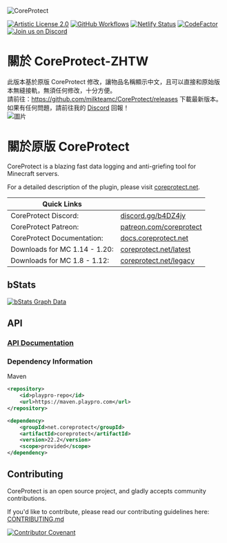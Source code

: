 ![CoreProtect](https://userfolio.com/uploads/coreprotect-banner-v19.png)

[![Artistic License 2.0](https://img.shields.io/github/license/PlayPro/CoreProtect?&logo=github)](LICENSE)
[![GitHub Workflows](https://github.com/PlayPro/CoreProtect/actions/workflows/build.yml/badge.svg)](https://github.com/PlayPro/CoreProtect/actions)
[![Netlify Status](https://img.shields.io/netlify/c1d26a0f-65c5-4e4b-95d7-e08af671ab67)](https://app.netlify.com/sites/coreprotect/deploys)
[![CodeFactor](https://www.codefactor.io/repository/github/PlayPro/coreprotect/badge)](https://www.codefactor.io/repository/github/playpro/coreprotect)
[![Join us on Discord](https://img.shields.io/discord/348680641560313868.svg?label=&logo=discord&logoColor=ffffff&color=7389D8&labelColor=6A7EC2)](https://discord.gg/b4DZ4jy)

關於 CoreProtect-ZHTW
===========
此版本基於原版 CoreProtect 修改，讓物品名稱顯示中文，且可以直接和原始版本無縫接軌，無須任何修改，十分方便。  
請前往：<https://github.com/milkteamc/CoreProtect/releases> 下載最新版本。  
如果有任何問題，請前往我的 [Discord](https://discord.gg/uQ4UXANnP2) 回報！  
![圖片](https://github.com/milkteamc/CoreProtect/assets/95519633/1ab66bf0-d353-45e2-a629-fadd493205f4)  

關於原版 CoreProtect
===========

CoreProtect is a blazing fast data logging and anti-griefing tool for Minecraft servers.

For a detailed description of the plugin, please visit [coreprotect.net](https://coreprotect.net).

| Quick Links |  |
| --- | --- |
| CoreProtect Discord: | [discord.gg/b4DZ4jy](https://discord.gg/b4DZ4jy) |
| CoreProtect Patreon: | [patreon.com/coreprotect](https://www.patreon.com/coreprotect) |
| CoreProtect Documentation: | [docs.coreprotect.net](https://docs.coreprotect.net) |
| Downloads for MC 1.14 - 1.20: | [coreprotect.net/latest](https://coreprotect.net/latest/) |
| Downloads for MC 1.8 - 1.12: | [coreprotect.net/legacy](https://coreprotect.net/legacy/) |

bStats
------
[![bStats Graph Data](https://bstats.org/signatures/bukkit/CoreProtect.svg)](https://bstats.org/plugin/bukkit/CoreProtect)

API
------
### [API Documentation](https://docs.coreprotect.net/api/)

### Dependency Information
Maven
```xml
<repository>
    <id>playpro-repo</id>
    <url>https://maven.playpro.com</url>
</repository>
```
```xml
<dependency>
    <groupId>net.coreprotect</groupId>
    <artifactId>coreprotect</artifactId>
    <version>22.2</version>
    <scope>provided</scope>
</dependency>
```

Contributing
------
CoreProtect is an open source project, and gladly accepts community contributions.

If you'd like to contribute, please read our contributing guidelines here: [CONTRIBUTING.md](CONTRIBUTING.md)

[![Contributor Covenant](https://img.shields.io/badge/Contributor%20Covenant-2.0-4baaaa.svg)](CONTRIBUTING.md#code-of-conduct) 
